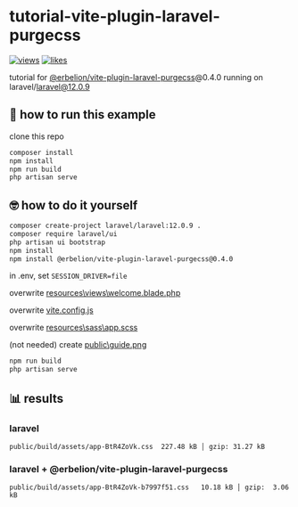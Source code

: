 # tutorial-vite-plugin-laravel-purgecss

[![views](https://views.erbek.space/api/views.svg?id=github.com%2Ferbelion%2Ftutorial-vite-plugin-laravel-purgecss)](https://views.erbek.space/page/?id=github.com%2Ferbelion%2Ftutorial-vite-plugin-laravel-purgecss) [![likes](https://views.erbek.space/api/likes.svg?id=github.com%2Ferbelion%2Ftutorial-vite-plugin-laravel-purgecss)](https://views.erbek.space/api/like?id=github.com%2Ferbelion%2Ftutorial-vite-plugin-laravel-purgecss)

tutorial for [@erbelion/vite-plugin-laravel-purgecss](https://github.com/Erbelion/vite-plugin-laravel-purgecss)@0.4.0 running on laravel/laravel@12.0.9

## 🚀 how to run this example

clone this repo

```bash
composer install
npm install
npm run build
php artisan serve
```

## 🤓 how to do it yourself

```bash
composer create-project laravel/laravel:12.0.9 .
composer require laravel/ui
php artisan ui bootstrap
npm install
npm install @erbelion/vite-plugin-laravel-purgecss@0.4.0
```

in .env, set `SESSION_DRIVER=file`

overwrite [resources\views\welcome.blade.php](https://raw.githubusercontent.com/erbelion/tutorial-vite-plugin-laravel-purgecss/refs/heads/main/resources/views/welcome.blade.php)

overwrite [vite.config.js](https://raw.githubusercontent.com/erbelion/tutorial-vite-plugin-laravel-purgecss/refs/heads/main/vite.config.js)

overwrite [resources\sass\app.scss](https://raw.githubusercontent.com/erbelion/tutorial-vite-plugin-laravel-purgecss/refs/heads/main/resources/sass/app.scss)

(not needed) create [public\guide.png](https://github.com/erbelion/tutorial-vite-plugin-laravel-purgecss/blob/main/public/guide.png)

```bash
npm run build
php artisan serve
```

## 📊 results

### laravel

```
public/build/assets/app-BtR4ZoVk.css  227.48 kB │ gzip: 31.27 kB
```

### laravel + @erbelion/vite-plugin-laravel-purgecss

```
public/build/assets/app-BtR4ZoVk-b7997f51.css   10.18 kB │ gzip:  3.06 kB
```
